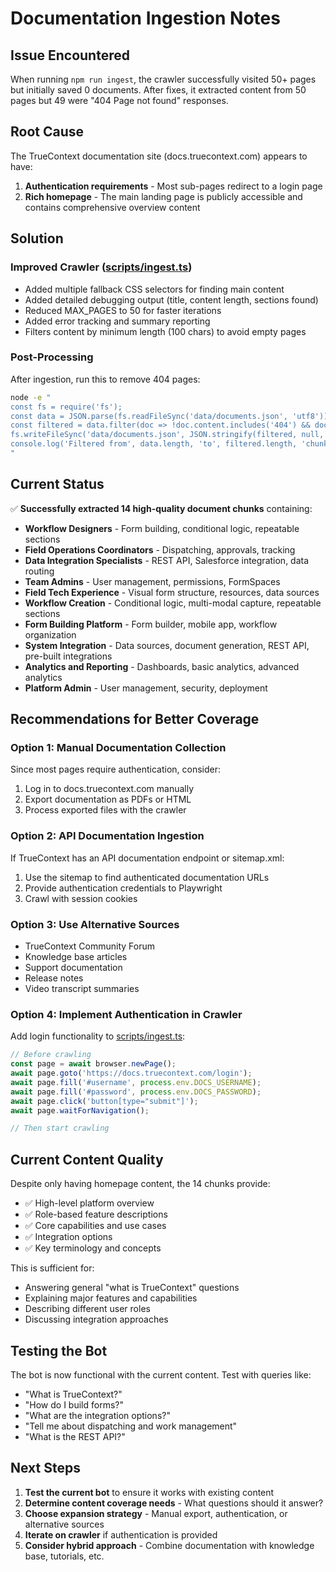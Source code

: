 # Documentation Ingestion Notes

## Issue Encountered

When running `npm run ingest`, the crawler successfully visited 50+ pages but initially saved 0 documents. After fixes, it extracted content from 50 pages but 49 were "404 Page not found" responses.

## Root Cause

The TrueContext documentation site (docs.truecontext.com) appears to have:
1. **Authentication requirements** - Most sub-pages redirect to a login page
2. **Rich homepage** - The main landing page is publicly accessible and contains comprehensive overview content

## Solution

### Improved Crawler ([scripts/ingest.ts](scripts/ingest.ts))
- Added multiple fallback CSS selectors for finding main content
- Added detailed debugging output (title, content length, sections found)
- Reduced MAX_PAGES to 50 for faster iterations
- Added error tracking and summary reporting
- Filters content by minimum length (100 chars) to avoid empty pages

### Post-Processing
After ingestion, run this to remove 404 pages:
```bash
node -e "
const fs = require('fs');
const data = JSON.parse(fs.readFileSync('data/documents.json', 'utf8'));
const filtered = data.filter(doc => !doc.content.includes('404') && doc.content.length > 200);
fs.writeFileSync('data/documents.json', JSON.stringify(filtered, null, 2));
console.log('Filtered from', data.length, 'to', filtered.length, 'chunks');
"
```

## Current Status

✅ **Successfully extracted 14 high-quality document chunks** containing:

- **Workflow Designers** - Form building, conditional logic, repeatable sections
- **Field Operations Coordinators** - Dispatching, approvals, tracking
- **Data Integration Specialists** - REST API, Salesforce integration, data routing
- **Team Admins** - User management, permissions, FormSpaces
- **Field Tech Experience** - Visual form structure, resources, data sources
- **Workflow Creation** - Conditional logic, multi-modal capture, repeatable sections
- **Form Building Platform** - Form builder, mobile app, workflow organization
- **System Integration** - Data sources, document generation, REST API, pre-built integrations
- **Analytics and Reporting** - Dashboards, basic analytics, advanced analytics
- **Platform Admin** - User management, security, deployment

## Recommendations for Better Coverage

### Option 1: Manual Documentation Collection
Since most pages require authentication, consider:
1. Log in to docs.truecontext.com manually
2. Export documentation as PDFs or HTML
3. Process exported files with the crawler

### Option 2: API Documentation Ingestion
If TrueContext has an API documentation endpoint or sitemap.xml:
1. Use the sitemap to find authenticated documentation URLs
2. Provide authentication credentials to Playwright
3. Crawl with session cookies

### Option 3: Use Alternative Sources
- TrueContext Community Forum
- Knowledge base articles
- Support documentation
- Release notes
- Video transcript summaries

### Option 4: Implement Authentication in Crawler
Add login functionality to [scripts/ingest.ts](scripts/ingest.ts):

```typescript
// Before crawling
const page = await browser.newPage();
await page.goto('https://docs.truecontext.com/login');
await page.fill('#username', process.env.DOCS_USERNAME);
await page.fill('#password', process.env.DOCS_PASSWORD);
await page.click('button[type="submit"]');
await page.waitForNavigation();

// Then start crawling
```

## Current Content Quality

Despite only having homepage content, the 14 chunks provide:
- ✅ High-level platform overview
- ✅ Role-based feature descriptions
- ✅ Core capabilities and use cases
- ✅ Integration options
- ✅ Key terminology and concepts

This is sufficient for:
- Answering general "what is TrueContext" questions
- Explaining major features and capabilities
- Describing different user roles
- Discussing integration approaches

## Testing the Bot

The bot is now functional with the current content. Test with queries like:
- "What is TrueContext?"
- "How do I build forms?"
- "What are the integration options?"
- "Tell me about dispatching and work management"
- "What is the REST API?"

## Next Steps

1. **Test the current bot** to ensure it works with existing content
2. **Determine content coverage needs** - What questions should it answer?
3. **Choose expansion strategy** - Manual export, authentication, or alternative sources
4. **Iterate on crawler** if authentication is provided
5. **Consider hybrid approach** - Combine documentation with knowledge base, tutorials, etc.
